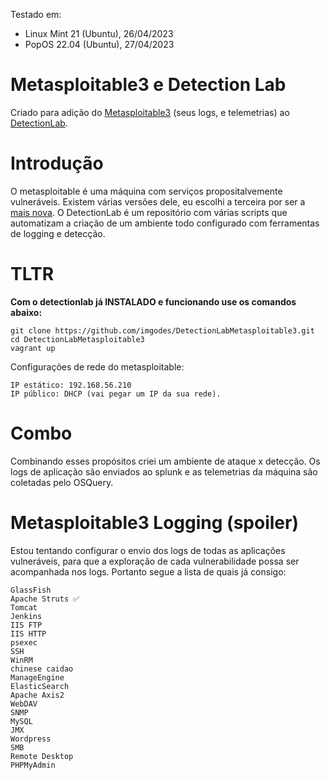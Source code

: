 Testado em:
- Linux Mint 21 (Ubuntu), 26/04/2023
- PopOS 22.04 (Ubuntu), 27/04/2023

# Metasploitable3 e Detection Lab
Criado para adição do [Metasploitable3](https://github.com/rapid7/metasploitable3) (seus logs, e telemetrias) ao [DetectionLab](https://detectionlab.network/).

# Introdução
O metasploitable é uma máquina com serviços propositalvemente vulneráveis. Existem várias versões dele, eu escolhi a terceira por ser a [mais nova](https://github.com/rapid7/metasploitable3/wiki#differences-between-metasploitable-3-and-the-older-versions).
O DetectionLab é um repositório com várias scripts que automatizam a criação de um ambiente todo configurado com ferramentas de logging e detecção.

# TLTR
**Com o detectionlab já INSTALADO e funcionando use os comandos abaixo:**
```
git clone https://github.com/imgodes/DetectionLabMetasploitable3.git
cd DetectionLabMetasploitable3
vagrant up
```
Configurações de rede do metasploitable:

```
IP estático: 192.168.56.210
IP público: DHCP (vai pegar um IP da sua rede).
```

# Combo
Combinando esses propósitos criei um ambiente de ataque x detecção. 
Os logs de aplicação são enviados ao splunk e as telemetrias da máquina são coletadas pelo OSQuery.

# Metasploitable3 Logging (spoiler)
Estou tentando configurar o envio dos logs de todas as aplicações vulneráveis, para que a exploração de cada vulnerabilidade possa ser acompanhada nos logs. Portanto segue a lista de quais já consigo:

    GlassFish
    Apache Struts ✅
    Tomcat
    Jenkins
    IIS FTP
    IIS HTTP
    psexec
    SSH
    WinRM
    chinese caidao
    ManageEngine
    ElasticSearch
    Apache Axis2
    WebDAV
    SNMP
    MySQL
    JMX
    Wordpress
    SMB
    Remote Desktop
    PHPMyAdmin
